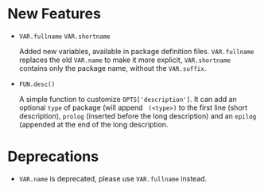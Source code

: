New Features
============

* `VAR.fullname` `VAR.shortname`

  Added new variables, available in package definition files. `VAR.fullname`
  replaces the old `VAR.name` to make it more explicit, `VAR.shortname` contains
  only the package name, without the `VAR.suffix`.

* `FUN.desc()`

  A simple function to customize `OPTS['description']`. It can add an optional
  `type` of package (will append ` (<type>)` to the first line (short
  description), `prolog` (inserted before the long description) and an `epilog`
  (appended at the end of the long description.


Deprecations
============

* `VAR.name` is deprecated, please use `VAR.fullname` instead.
